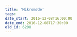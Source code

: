 ```yaml
---
title: 'Mikromøde'
tags:
date_start: 2016-12-08T16:00:00
date_end: 2016-12-08T17:30:00
old_id: 6298
---
```

